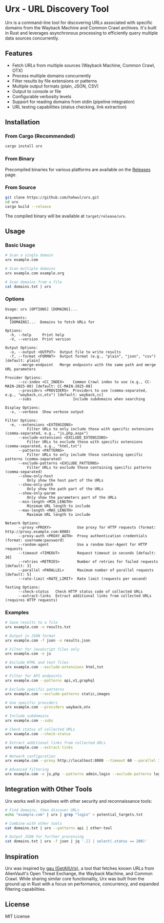 # Urx - URL Discovery Tool

Urx is a command-line tool for discovering URLs associated with specific domains from the Wayback Machine and Common Crawl archives. It's built in Rust and leverages asynchronous processing to efficiently query multiple data sources concurrently.

## Features

- Fetch URLs from multiple sources (Wayback Machine, Common Crawl, OTX)
- Process multiple domains concurrently
- Filter results by file extensions or patterns
- Multiple output formats (plain, JSON, CSV)
- Output to console or file
- Configurable verbosity levels
- Support for reading domains from stdin (pipeline integration)
- URL testing capabilities (status checking, link extraction)

## Installation

### From Cargo (Recommended)

```bash
cargo install urx
```

### From Binary

Precompiled binaries for various platforms are available on the [Releases](https://github.com/hahwul/urx/releases) page.

### From Source

```bash
git clone https://github.com/hahwul/urx.git
cd urx
cargo build --release
```

The compiled binary will be available at `target/release/urx`.

## Usage

### Basic Usage

```bash
# Scan a single domain
urx example.com

# Scan multiple domains
urx example.com example.org

# Scan domains from a file
cat domains.txt | urx
```

### Options

```
Usage: urx [OPTIONS] [DOMAINS]...

Arguments:
  [DOMAINS]...  Domains to fetch URLs for

Options:
  -h, --help     Print help
  -V, --version  Print version

Output Options:
  -o, --output <OUTPUT>  Output file to write results
  -f, --format <FORMAT>  Output format (e.g., "plain", "json", "csv") [default: plain]
      --merge-endpoint   Merge endpoints with the same path and merge URL parameters

Provider Options:
      --cc-index <CC_INDEX>    Common Crawl index to use (e.g., CC-MAIN-2025-08) [default: CC-MAIN-2025-08]
      --providers <PROVIDERS>  Providers to use (comma-separated, e.g., "wayback,cc,otx") [default: wayback,cc]
      --subs                   Include subdomains when searching

Display Options:
  -v, --verbose  Show verbose output

Filter Options:
  -e, --extensions <EXTENSIONS>
          Filter URLs to only include those with specific extensions (comma-separated, e.g., "js,php,aspx")
      --exclude-extensions <EXCLUDE_EXTENSIONS>
          Filter URLs to exclude those with specific extensions (comma-separated, e.g., "html,txt")
      --patterns <PATTERNS>
          Filter URLs to only include those containing specific patterns (comma-separated)
      --exclude-patterns <EXCLUDE_PATTERNS>
          Filter URLs to exclude those containing specific patterns (comma-separated)
      --show-only-host
          Only show the host part of the URLs
      --show-only-path
          Only show the path part of the URLs
      --show-only-param
          Only show the parameters part of the URLs
      --min-length <MIN_LENGTH>
          Minimum URL length to include
      --max-length <MAX_LENGTH>
          Maximum URL length to include

Network Options:
      --proxy <PROXY>            Use proxy for HTTP requests (format: http://proxy.example.com:8080)
      --proxy-auth <PROXY_AUTH>  Proxy authentication credentials (format: username:password)
      --random-agent             Use a random User-Agent for HTTP requests
      --timeout <TIMEOUT>        Request timeout in seconds [default: 30]
      --retries <RETRIES>        Number of retries for failed requests [default: 3]
      --parallel <PARALLEL>      Maximum number of parallel requests [default: 5]
      --rate-limit <RATE_LIMIT>  Rate limit (requests per second)

Testing Options:
      --check-status   Check HTTP status code of collected URLs
      --extract-links  Extract additional links from collected URLs (requires HTTP requests)
```

### Examples

```bash
# Save results to a file
urx example.com -o results.txt

# Output in JSON format
urx example.com -f json -o results.json

# Filter for JavaScript files only
urx example.com -e js

# Exclude HTML and text files
urx example.com --exclude-extensions html,txt

# Filter for API endpoints
urx example.com --patterns api,v1,graphql

# Exclude specific patterns
urx example.com --exclude-patterns static,images

# Use specific providers
urx example.com --providers wayback,otx

# Include subdomains
urx example.com --subs

# Check status of collected URLs
urx example.com --check-status

# Extract additional links from collected URLs
urx example.com --extract-links

# Network configuration
urx example.com --proxy http://localhost:8080 --timeout 60 --parallel 10

# Advanced filtering
urx example.com -e js,php --patterns admin,login --exclude-patterns logout,static --min-length 20
```

## Integration with Other Tools

Urx works well in pipelines with other security and reconnaissance tools:

```bash
# Find domains, then discover URLs
echo "example.com" | urx | grep "login" > potential_targets.txt

# Combine with other tools
cat domains.txt | urx --patterns api | other-tool

# Output JSON for further processing
cat domains.txt | urx -f json | jq '.[] | select(.status == 200)'
```

## Inspiration

Urx was inspired by [gau (GetAllUrls)](https://github.com/lc/gau), a tool that fetches known URLs from AlienVault's Open Threat Exchange, the Wayback Machine, and Common Crawl. While sharing similar core functionality, Urx was built from the ground up in Rust with a focus on performance, concurrency, and expanded filtering capabilities.

## License

MIT License